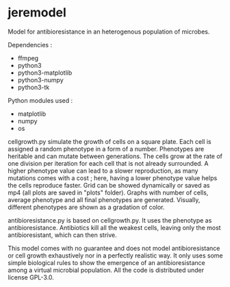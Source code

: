 # jeremodel
Model for antibioresistance in an heterogenous population of microbes.

Dependencies :
- ffmpeg
- python3
- python3-matplotlib
- python3-numpy
- python3-tk

Python modules used :
- matplotlib
- numpy
- os


cellgrowth.py simulate the growth of cells on a square plate. Each cell is assigned a random phenotype in a form of a number. Phenotypes are heritable and can mutate between generations. The cells grow at the rate of one division per iteration for each cell that is not already surrounded. A higher phenotype value can lead to a slower reproduction, as many mutations comes with a cost ; here, having a lower phenotype value helps the cells reproduce faster. Grid can be showed dynamically or saved as mp4 (all plots are saved in "plots" folder). Graphs with number of cells, average phenotype and all final phenotypes are generated. Visually, different phenotypes are shown as a gradation of color.

antibioresistance.py is based on cellgrowth.py. It uses the phenotype as antibioresistance. Antibiotics kill all the weakest cells, leaving only the most antibioresistant, which can then strive.

This model comes with no guarantee and does not model antibioresistance or cell growth exhaustively nor in a perfectly realistic way. It only uses some simple biological rules to show the emergence of an antibioresistance among a virtual microbial population.
All the code is distributed under license GPL-3.0.
